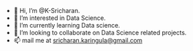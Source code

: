 - 👋 Hi, I’m @K-Sricharan.
- 👀 I’m interested in Data Science.
- 🌱 I’m currently learning Data science.
- 💞️ I’m looking to collaborate on Data Science related projects.
- 📫 mail me at sricharan.karingula@gmail.com

<!---
K-Sricharan/K-Sricharan is a ✨ special ✨ repository because its `README.md` (this file) appears on your GitHub profile.
You can click the Preview link to take a look at your changes.
--->
